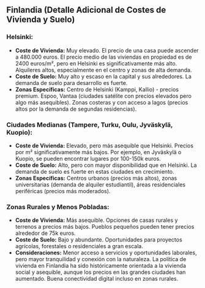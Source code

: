 ## Finlandia (Detalle Adicional de Costes de Vivienda y Suelo)

### Helsinki:

*   **Coste de Vivienda:** Muy elevado. El precio de una casa puede ascender a 480.000 euros. El precio medio de las viviendas en propiedad es de 2400 euros/m², pero en Helsinki es significativamente más alto. Alquileres altos, especialmente en el centro y zonas de alta demanda.
*   **Coste de Suelo:** Muy alto y escaso en la capital y sus alrededores. La demanda de suelo para desarrollo es fuerte.
*   **Zonas Específicas:** Centro de Helsinki (Kamppi, Kallio) - precios premium. Espoo, Vantaa (ciudades satélite con precios elevados pero algo más asequibles). Zonas costeras y con acceso a lagos (precios altos por la demanda de segundas residencias).

### Ciudades Medianas (Tampere, Turku, Oulu, Jyväskylä, Kuopio):

*   **Coste de Vivienda:** Elevado, pero más asequible que Helsinki. Precios por m² significativamente más bajos. Por ejemplo, en Jyväskylä o Kuopio, se pueden encontrar lugares por 100-150k euros.
*   **Coste de Suelo:** Alto, pero con mayor disponibilidad que en Helsinki. La demanda de suelo es fuerte en estas ciudades en crecimiento.
*   **Zonas Específicas:** Centros urbanos (precios más altos), zonas universitarias (demanda de alquiler estudiantil), áreas residenciales periféricas (precios más moderados).

### Zonas Rurales y Menos Pobladas:

*   **Coste de Vivienda:** Más asequible. Opciones de casas rurales y terrenos a precios más bajos. Pueblos pequeños pueden tener precios alrededor de 75k euros.
*   **Coste de Suelo:** Bajo y abundante. Oportunidades para proyectos agrícolas, forestales o residenciales a gran escala.
*   **Consideraciones:** Menor acceso a servicios y oportunidades laborales, pero mayor tranquilidad y conexión con la naturaleza. La política de vivienda en Finlandia ha sido históricamente orientada a la vivienda social y asequible, aunque los precios en las grandes ciudades han aumentado. Buena conectividad digital incluso en zonas rurales.

